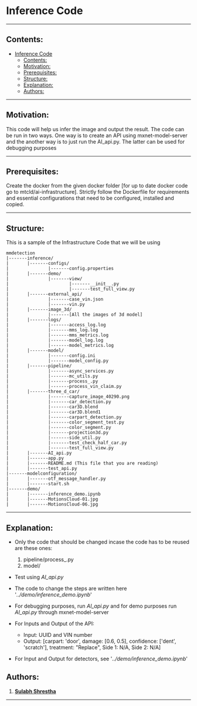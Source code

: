 # Inference Code 

<hr />

## Contents:

- [Inference Code](#inference-code)
  - [Contents:](#contents)
  - [Motivation:](#motivation)
  - [Prerequisites:](#prerequisites)
  - [Structure:](#structure)
  - [Explanation:](#Explanation)
  - [Authors:](#authors)

<hr/>

## Motivation:
<p>This code will help us infer the image and output the result. The code can be run in two ways. One way is
to create an API using mxnet-model-server and the another way is to just run the AI_api.py. The latter can 
be used for debugging purposes</p>

<hr />

## Prerequisites:

Create the docker from the given docker folder [for up to date docker code go to mtcld/ai-infrastructure]. Strictly follow the Dockerfile for requirements and essential configurations that need to be configured,
installed and copied.

<hr />

## Structure:

This is a sample of the Infrastructure Code that we will be using
```
mmdetection
|-------inference/
|       |-------configs/
|               |-------config.properties
|       |-------demo/
|               |-------view/
|                       |-------__init__.py
|                       |-------test_full_view.py
|       |-------external_api/
|               |-------case_vin.json
|               |-------vin.py
|       |-------image_3d/
|               |-------[All the images of 3d model]
|       |-------logs/
|               |-------access_log.log
|               |-------mms_log.log
|               |-------mms_metrics.log
|               |-------model_log.log
|               |-------model_metrics.log
|       |-------model/
|               |-------config.ini
|               |-------model_config.py
|       |-------pipeline/
|               |-------async_services.py
|               |-------mc_utils.py
|               |-------process_.py
|               |-------process_vin_claim.py
|       |-------three_d_car/
|               |-------capture_image_40290.png
|               |-------car_detection.py
|               |-------car3D.blend
|               |-------car3D.blend1
|               |-------carpart_detection.py
|               |-------color_segment_test.py
|               |-------color_segment.py
|               |-------projection3d.py
|               |-------side_util.py
|               |-------test_check_half_car.py
|               |-------test_full_view.py
|       |-------AI_api.py
|       |-------app.py
|       |-------README.md (This file that you are reading)
|       |-------test_api.py
|-------modelconfiguration/
|       |-------otf_message_handler.py
|       |-------start.sh
|-------demo/
|       |-------inference_demo.ipynb
|       |-------MotionsCloud-01.jpg
|       |-------MotionsCloud-06.jpg
```

<hr />

## Explanation:
- Only the code that should be changed incase the code has to be reused are these ones: <br/>
  1. pipeline/process_.py
  2. model/

- Test using *AI_api.py* <br />

- The code to change the steps are written here '*../demo/inference_demo.ipynb*' <br/>

- For debugging purposes, run *AI_api.py* and for demo purposes run *AI_api.py* through mxnet-model-server <br />

- For Inputs and Output of the API:
  - Input: UUID and VIN number <br/>
  - Output: [carpart: 'door', damage: [0.6, 0.5], confidence: ['dent', 'scratch'], treatment: "Replace", Side 1: N/A, Side 2: N/A] <br />

- For Input and Output for detectors, see '*../demo/inference_demo.ipynb*'


## Authors:
1. [**Sulabh Shrestha**](https://github.com/codexponent)
<hr />